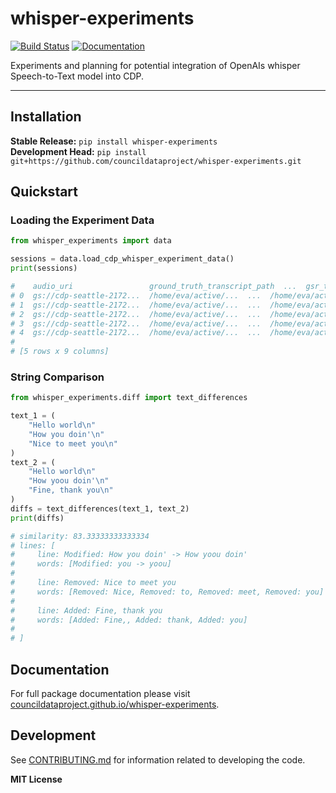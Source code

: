 # whisper-experiments

[![Build Status](https://github.com/councildataproject/whisper-experiments/workflows/CI/badge.svg)](https://github.com/councildataproject/whisper-experiments/actions)
[![Documentation](https://github.com/councildataproject/whisper-experiments/workflows/Documentation/badge.svg)](https://councildataproject.github.io/whisper-experiments)

Experiments and planning for potential integration of OpenAIs whisper Speech-to-Text model into CDP.

---

## Installation

**Stable Release:** `pip install whisper-experiments`<br>
**Development Head:** `pip install git+https://github.com/councildataproject/whisper-experiments.git`

## Quickstart

### Loading the Experiment Data

```python
from whisper_experiments import data

sessions = data.load_cdp_whisper_experiment_data()
print(sessions)

#    audio_uri                 ground_truth_transcript_path  ...  gsr_transcript_path  gsr_transcription_time
# 0  gs://cdp-seattle-2172...  /home/eva/active/...  ...  /home/eva/active/...             546.295414
# 1  gs://cdp-seattle-2172...  /home/eva/active/...  ...  /home/eva/active/...            2080.045368
# 2  gs://cdp-seattle-2172...  /home/eva/active/...  ...  /home/eva/active/...            2751.341955
# 3  gs://cdp-seattle-2172...  /home/eva/active/...  ...  /home/eva/active/...            1188.916651
# 4  gs://cdp-seattle-2172...  /home/eva/active/...  ...  /home/eva/active/...            1537.532535
#
# [5 rows x 9 columns]
```

### String Comparison

```python
from whisper_experiments.diff import text_differences

text_1 = (
    "Hello world\n"
    "How you doin'\n"
    "Nice to meet you\n"
)
text_2 = (
    "Hello world\n"
    "How yoou doin'\n"
    "Fine, thank you\n"
)
diffs = text_differences(text_1, text_2)
print(diffs)

# similarity: 83.33333333333334
# lines: [
#     line: Modified: How you doin' -> How yoou doin'
#     words: [Modified: you -> yoou]
# 
#     line: Removed: Nice to meet you
#     words: [Removed: Nice, Removed: to, Removed: meet, Removed: you]
# 
#     line: Added: Fine, thank you
#     words: [Added: Fine,, Added: thank, Added: you]
#
# ]
```

## Documentation

For full package documentation please visit [councildataproject.github.io/whisper-experiments](https://councildataproject.github.io/whisper-experiments).

## Development

See [CONTRIBUTING.md](CONTRIBUTING.md) for information related to developing the code.

**MIT License**
